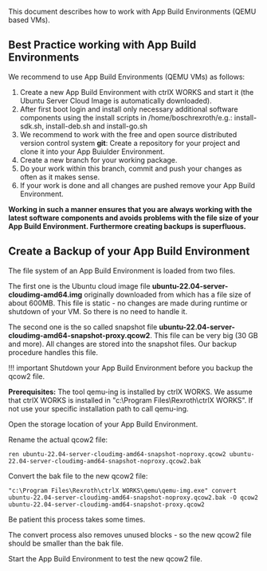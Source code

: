 This document describes how to work with App Build Environments (QEMU based VMs).

## Best Practice working with App Build Environments

We recommend to use App Build Environments (QEMU VMs) as follows:

1. Create a new App Build Environment with ctrlX WORKS and start it (the Ubuntu Server Cloud Image is automatically downloaded).
2. After first boot login and install only necessary additional software components using the install scripts in /home/boschrexroth/e.g.: install-sdk.sh, install-deb.sh and install-go.sh
3. We recommend to work with the  free and open source distributed version control system __git__: Create a repository for your project and clone it into your App Buiulder Environment.
4. Create a new branch for your working package.
5. Do your work within this branch, commit and push your changes as often as it makes sense.
6. If your work is done and all changes are pushed remove your App Build Environment.

__Working in such a manner ensures that you are always working with the latest software components and avoids problems with the file size of your App Build Environment. Furthermore creating backups is superfluous.__

## Create a Backup of your App Build Environment

The file system of an App Build Environment is loaded from two files.

The first one is the Ubuntu cloud image file __ubuntu-22.04-server-cloudimg-amd64.img__ originally downloaded from which has a file size of about 600MB. This file is static - no changes are made during runtime or shutdown of your VM. So there is no need to handle it. 

The second one is the so called snapshot file __ubuntu-22.04-server-cloudimg-amd64-snapshot-proxy.qcow2__. This file can be very big (30 GB and more). 
All changes are stored into the snapshot files. Our backup procedure handles this file.

!!! important
    Shutdown your App Build Environment before you backup the qcow2 file.


__Prerequisites:__ The tool qemu-ing is installed by ctrlX WORKS. We assume that ctrlX WORKS is installed in "c:\Program Files\Rexroth\ctrlX WORKS\". If not use your specific installation path to call qemu-ing.

Open the storage location of your App Build Environment.

Rename the actual qcow2 file:

    ren ubuntu-22.04-server-cloudimg-amd64-snapshot-noproxy.qcow2 ubuntu-22.04-server-cloudimg-amd64-snapshot-noproxy.qcow2.bak

Convert the bak file to the new qcow2 file:

    "c:\Program Files\Rexroth\ctrlX WORKS\qemu\qemu-img.exe" convert ubuntu-22.04-server-cloudimg-amd64-snapshot-noproxy.qcow2.bak -O qcow2 ubuntu-22.04-server-cloudimg-amd64-snapshot-proxy.qcow2

Be patient this process takes some times.

The convert process also removes unused blocks - so the new qcow2 file should be smaller than the bak file.

Start the App Build Environment to test the new qcow2 file.